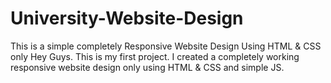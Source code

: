 # University-Website-Design
This is a simple completely Responsive Website Design Using HTML &amp; CSS only
Hey Guys. This is my first project. I created a completely working responsive website design only using HTML & CSS and simple JS.
